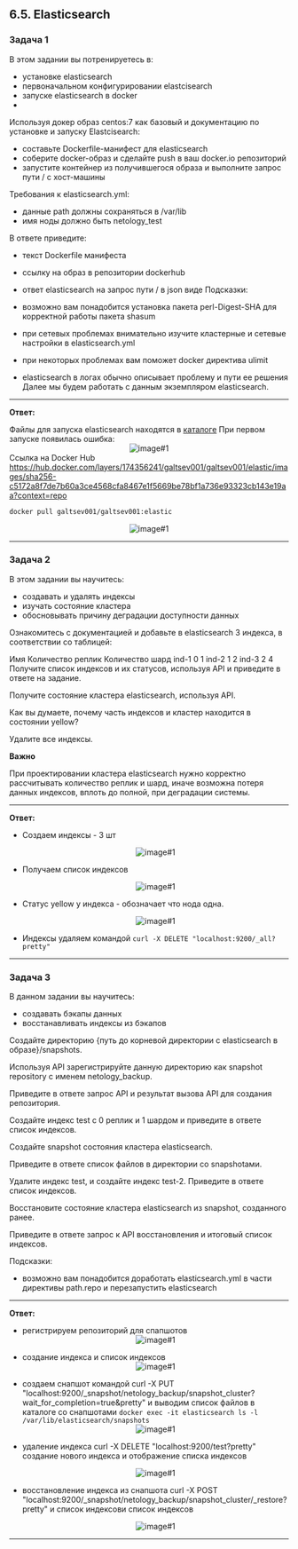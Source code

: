 ## 6.5. Elasticsearch

### Задача 1
В этом задании вы потренируетесь в:

+ установке elasticsearch
+ первоначальном конфигурировании elastcisearch
+ запуске elasticsearch в docker
+ 
Используя докер образ centos:7 как базовый и документацию по установке и запуску Elastcisearch:

+ составьте Dockerfile-манифест для elasticsearch
+ соберите docker-образ и сделайте push в ваш docker.io репозиторий
+ запустите контейнер из получившегося образа и выполните запрос пути / c хост-машины

Требования к elasticsearch.yml:
+ данные path должны сохраняться в /var/lib
+ имя ноды должно быть netology_test

В ответе приведите:

+ текст Dockerfile манифеста
+ ссылку на образ в репозитории dockerhub
+ ответ elasticsearch на запрос пути / в json виде
Подсказки:

+ возможно вам понадобится установка пакета perl-Digest-SHA для корректной работы пакета shasum
+ при сетевых проблемах внимательно изучите кластерные и сетевые настройки в elasticsearch.yml
+ при некоторых проблемах вам поможет docker директива ulimit
+ elasticsearch в логах обычно описывает проблему и пути ее решения
Далее мы будем работать с данным экземпляром elasticsearch.
___
**Ответ:**

Файлы для запуска elasticsearch находятся в [каталоге](./config)
При первом запуске появилась ошибка:
<span style="display:block;text-align:center">![image#1 ](./img/1.png)</span>
Ссылка на Docker Hub
https://hub.docker.com/layers/174356241/galtsev001/galtsev001/elastic/images/sha256-c5172a8f7de7b60a3ce4568cfa8467e1f5669be78bf1a736e93323cb143e19aa?context=repo
```html
docker pull galtsev001/galtsev001:elastic
```
<span style="display:block;text-align:center">![image#1 ](./img/2.png)</span>

___
### Задача 2
В этом задании вы научитесь:

+ создавать и удалять индексы
+ изучать состояние кластера
+ обосновывать причину деградации доступности данных

Ознакомитесь с документацией и добавьте в elasticsearch 3 индекса, в соответствии со таблицей:

Имя	Количество реплик	Количество шард
ind-1	0	1
ind-2	1	2
ind-3	2	4
Получите список индексов и их статусов, используя API и приведите в ответе на задание.

Получите состояние кластера elasticsearch, используя API.

Как вы думаете, почему часть индексов и кластер находится в состоянии yellow?

Удалите все индексы.

**Важно**

При проектировании кластера elasticsearch нужно корректно рассчитывать количество реплик и шард, иначе возможна потеря данных индексов, вплоть до полной, при деградации системы.
___
**Ответ:**
 + Создаем индексы  - 3 шт

   <span style="display:block;text-align:center">![image#1 ](./img/3.png)</span>

 + Получаем список индексов

   <span style="display:block;text-align:center">![image#1 ](./img/4.png)</span>

 + Статус yellow у индекса - обозначает что нода одна.

   <span style="display:block;text-align:center">![image#1 ](./img/5.png)</span>

 + Индексы удаляем командой
   `curl -X DELETE "localhost:9200/_all?pretty"`

___
### Задача 3
В данном задании вы научитесь:

+ создавать бэкапы данных
+ восстанавливать индексы из бэкапов

Создайте директорию {путь до корневой директории с elasticsearch в образе}/snapshots.

Используя API зарегистрируйте данную директорию как snapshot repository c именем netology_backup.

Приведите в ответе запрос API и результат вызова API для создания репозитория.

Создайте индекс test с 0 реплик и 1 шардом и приведите в ответе список индексов.

Создайте snapshot состояния кластера elasticsearch.

Приведите в ответе список файлов в директории со snapshotами.

Удалите индекс test, и создайте индекс test-2. Приведите в ответе список индексов.

Восстановите состояние кластера elasticsearch из snapshot, созданного ранее.

Приведите в ответе запрос к API восстановления и итоговый список индексов.

Подсказки:

+ возможно вам понадобится доработать elasticsearch.yml в части директивы path.repo и перезапустить elasticsearch
___
**Ответ:**

+ регистрируем репозиторий для спапшотов
  <span style="display:block;text-align:center">![image#1 ](./img/6.png)</span>


+ создание индекса и список индексов
  <span style="display:block;text-align:center">![image#1 ](./img/7.png)</span>


+ создаем снапшот командой
  curl -X PUT "localhost:9200/_snapshot/netology_backup/snapshot_cluster?wait_for_completion=true&pretty"
  и выводим список файлов в каталоге со снапшотами
  `docker exec -it elasticsearch ls -l /var/lib/elasticsearch/snapshots`
  <span style="display:block;text-align:center">![image#1 ](./img/8.png)</span>


+ удаление индекса
  curl -X DELETE "localhost:9200/test?pretty"
  создание нового индекса и отображение списка индексов

  <span style="display:block;text-align:center">![image#1 ](./img/9.png)</span>

+ восстановление индекса из снапшота
  curl -X POST "localhost:9200/_snapshot/netology_backup/snapshot_cluster/_restore?pretty"
  и список индексови список индексов

  <span style="display:block;text-align:center">![image#1 ](./img/10.png)</span>



___